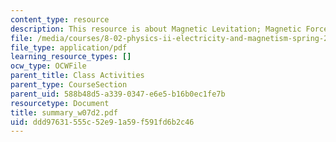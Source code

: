 ```yaml
---
content_type: resource
description: This resource is about Magnetic Levitation; Magnetic Forces on Dipoles.
file: /media/courses/8-02-physics-ii-electricity-and-magnetism-spring-2007/ddd97631555c52e91a59f591fd6b2c46_summary_w07d2.pdf
file_type: application/pdf
learning_resource_types: []
ocw_type: OCWFile
parent_title: Class Activities
parent_type: CourseSection
parent_uid: 588b48d5-a339-0347-e6e5-b16b0ec1fe7b
resourcetype: Document
title: summary_w07d2.pdf
uid: ddd97631-555c-52e9-1a59-f591fd6b2c46
---
```

